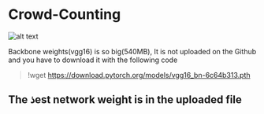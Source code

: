 # Crowd-Counting
![alt text](https://github.com/HoseinRanjbar/Crowd-Counting/blob/crowd_datasets/pred2.jpg?raw=true)

Backbone weights(vgg16) is so big(540MB), It is not uploaded on the Github and you have to download it with the following code
> !wget https://download.pytorch.org/models/vgg16_bn-6c64b313.pth

## The ذest network weight is in the uploaded file



